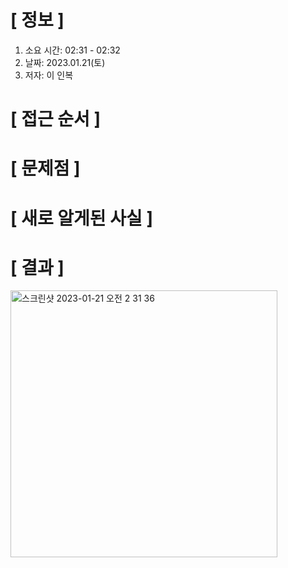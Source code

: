 # **[ 정보 ]**
1. 소요 시간: 02:31 - 02:32
2. 날짜: 2023.01.21(토)
3. 저자: 이 인복

# **[ 접근 순서 ]**

# **[ 문제점 ]**

# **[ 새로 알게된 사실 ]**

# **[ 결과 ]**
<img width="427" alt="스크린샷 2023-01-21 오전 2 31 36" src="https://user-images.githubusercontent.com/59809278/213765531-be45820b-7ba9-41d4-acf5-94ba79469d1c.png">




         
